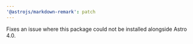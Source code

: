 ```yaml
---
'@astrojs/markdown-remark': patch
---
```


Fixes an issue where this package could not be installed alongside Astro 4.0.
